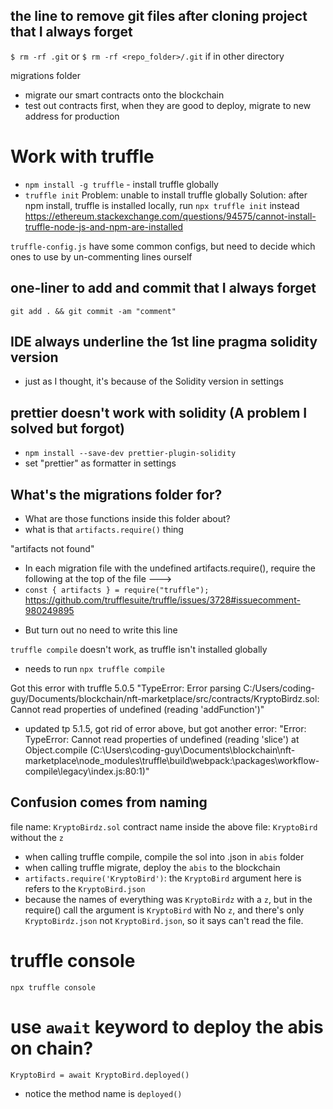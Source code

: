 ## the line to remove git files after cloning project that I always forget
`$ rm -rf .git` or `$ rm -rf <repo_folder>/.git` if in other directory

migrations folder
- migrate our smart contracts onto the blockchain
- test out contracts first, when they are good to deploy, migrate to new address for production

# Work with truffle
- `npm install -g truffle` - install truffle globally
- `truffle init` 
Problem: unable to install truffle globally
Solution: after npm install, truffle is installed locally, run `npx truffle init` instead
https://ethereum.stackexchange.com/questions/94575/cannot-install-truffle-node-js-and-npm-are-installed

`truffle-config.js` have some common configs, but need to decide which ones to use by un-commenting lines ourself

## one-liner to add and commit that I always forget
`git add . && git commit -am "comment"`

## IDE always underline the 1st line pragma solidity version 
- just as I thought, it's because of the Solidity version in settings

## prettier doesn't work with solidity (A problem I solved but forgot)
- `npm install --save-dev prettier-plugin-solidity`
- set "prettier" as formatter in settings

## What's the migrations folder for? 
- What are those functions inside this folder about?
- what is that `artifacts.require()` thing

"artifacts not found"
- In each migration file with the undefined artifacts.require(), require the following at the top of the file --->
- `const { artifacts } = require("truffle");`
https://github.com/trufflesuite/truffle/issues/3728#issuecomment-980249895
* But turn out no need to write this line


`truffle compile` doesn't work, as truffle isn't installed globally
- needs to run `npx truffle compile`

Got this error with truffle 5.0.5
"TypeError: Error parsing C:/Users/coding-guy/Documents/blockchain/nft-marketplace/src/contracts/KryptoBirdz.sol: Cannot read properties of undefined (reading 'addFunction')"
- updated tp 5.1.5, got rid of error above, but got another error:
"Error: TypeError: Cannot read properties of undefined (reading 'slice')
    at Object.compile (C:\Users\coding-guy\Documents\blockchain\nft-marketplace\node_modules\truffle\build\webpack:\packages\workflow-compile\legacy\index.js:80:1)"

## Confusion comes from naming
file name: `KryptoBirdz.sol`
contract name inside the above file: `KryptoBird` without the `z`
- when calling truffle compile, compile the sol into .json in `abis` folder
- when calling truffle migrate, deploy the `abis` to the blockchain
- `artifacts.require('KryptoBird')`: the `KryptoBird` argument here is refers to the `KryptoBird.json`
- because the names of everything was `KryptoBirdz` with a `z`, but in the require() call the argument is `KryptoBird` with No `z`, and there's only `KryptoBirdz.json` not `KryptoBird.json`, so it says can't read the file.

# truffle console
`npx truffle console`

# use `await` keyword to deploy the abis on chain?
`KryptoBird = await KryptoBird.deployed()`
- notice the method name is `deployed()`